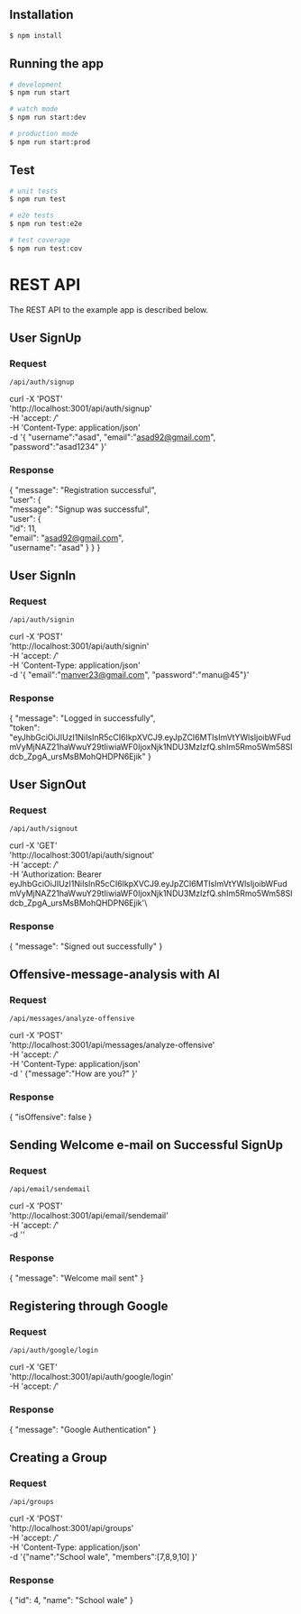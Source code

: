 

## Installation

```bash
$ npm install
```

## Running the app

```bash
# development
$ npm run start

# watch mode
$ npm run start:dev

# production mode
$ npm run start:prod
```

## Test

```bash
# unit tests
$ npm run test

# e2e tests
$ npm run test:e2e

# test coverage
$ npm run test:cov
```
# REST API

The REST API to the example app is described below.

## User SignUp

### Request

`/api/auth/signup`

curl -X 'POST' \
  'http://localhost:3001/api/auth/signup' \
  -H 'accept: */*' \
  -H 'Content-Type: application/json' \
  -d '{
"username":"asad",
"email":"asad92@gmail.com",
"password":"asad1234"
}'
### Response

 {
  "message": "Registration successful",\
  "user": {\
    "message": "Signup was successful",\
    "user": {\
      "id": 11,\
      "email": "asad92@gmail.com",\
      "username": "asad"
    }
  }
}


## User SignIn

### Request

`/api/auth/signin`


curl -X 'POST' \
  'http://localhost:3001/api/auth/signin' \
  -H 'accept: */*' \
  -H 'Content-Type: application/json' \
  -d '{
"email":"manver23@gmail.com",
"password":"manu@45"}'

### Response
{
  "message": "Logged in successfully",\
  "token": "eyJhbGciOiJIUzI1NiIsInR5cCI6IkpXVCJ9.eyJpZCI6MTIsImVtYWlsIjoibWFudmVyMjNAZ21haWwuY29tIiwiaWF0IjoxNjk1NDU3MzIzfQ.shIm5Rmo5Wm58Sldcb_ZpgA_ursMsBMohQHDPN6Ejik"
}
## User SignOut

### Request

`/api/auth/signout`


curl -X 'GET' \
  'http://localhost:3001/api/auth/signout' \
  -H 'accept: */*' \
  -H 'Authorization: Bearer eyJhbGciOiJIUzI1NiIsInR5cCI6IkpXVCJ9.eyJpZCI6MTIsImVtYWlsIjoibWFudmVyMjNAZ21haWwuY29tIiwiaWF0IjoxNjk1NDU3MzIzfQ.shIm5Rmo5Wm58Sldcb_ZpgA_ursMsBMohQHDPN6Ejik'\
### Response
{
  "message": "Signed out successfully"
}
## Offensive-message-analysis with AI

### Request

`/api/messages/analyze-offensive`

curl -X 'POST' \
  'http://localhost:3001/api/messages/analyze-offensive' \
  -H 'accept: */*' \
  -H 'Content-Type: application/json' \
  -d '
{"message":"How are you?"
}'
### Response
{
  "isOffensive": false
}
## Sending Welcome e-mail on Successful SignUp

### Request

`/api/email/sendemail`

curl -X 'POST' \
  'http://localhost:3001/api/email/sendemail' \
  -H 'accept: */*' \
  -d ''
### Response
{
  "message": "Welcome mail sent"
}
## Registering through Google
### Request

`/api/auth/google/login`

curl -X 'GET' \
  'http://localhost:3001/api/auth/google/login' \
  -H 'accept: */*'
### Response
{
  "message": "Google Authentication"
}
## Creating a Group
### Request

`/api/groups`

curl -X 'POST' \
  'http://localhost:3001/api/groups' \
  -H 'accept: */*' \
  -H 'Content-Type: application/json' \
  -d '{"name":"School wale",
"members":[7,8,9,10]
}'
### Response
{
  "id": 4,
  "name": "School wale"
}


